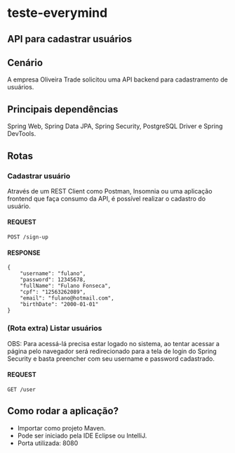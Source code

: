 
# teste-everymind
## API para cadastrar usuários

## Cenário
A empresa Oliveira Trade solicitou uma API backend para cadastramento de usuários.

## Principais dependências
Spring Web, Spring Data JPA, Spring Security, PostgreSQL Driver e Spring DevTools.

## Rotas
### Cadastrar usuário
Através de um REST Client como Postman, Insomnia ou uma aplicação frontend que faça consumo da API, é possível realizar o cadastro do usuário.

#### REQUEST

    POST /sign-up

#### RESPONSE

    {
        "username": "fulano",
        "password": 12345678,
        "fullName": "Fulano Fonseca",
        "cpf": "12563262089",
        "email": "fulano@hotmail.com",
        "birthDate": "2000-01-01"
    }
    
### (Rota extra) Listar usuários
OBS: Para acessá-lá precisa estar logado no sistema, ao tentar acessar a página pelo navegador será redirecionado para a tela de login do Spring Security e basta preencher com seu username e password cadastrado.

#### REQUEST
    GET /user
    
## Como rodar a aplicação?
- Importar como projeto Maven.
- Pode ser iniciado pela IDE Eclipse ou IntelliJ.
- Porta utilizada: 8080
